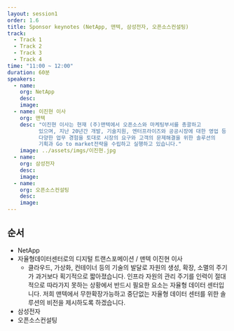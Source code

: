 ```yaml
---
layout: session1
order: 1.6
title: Sponsor keynotes (NetApp, 맨텍, 삼성전자, 오픈소스컨설팅)
track:
  - Track 1
  - Track 2
  - Track 3
  - Track 4
time: "11:00 ~ 12:00"
duration: 60분
speakers:
  - name: 
    org: NetApp
    desc: 
    image: 
  - name: 이진현 이사
    org: 맨텍
    desc: "이진현 이사는 현재 (주)맨텍에서 오픈소스와 마케팅부서를 총괄하고
          있으며, 지난 20년간 개발, 기술지원, 엔터프라이즈와 공공시장에 대한 영업 등
          다양한 업무 경험을 토대로 시장의 요구와 고객의 문제해결을 위한 솔루션의
          기획과 Go to market전략을 수립하고 실행하고 있습니다."
    image: ../assets/imgs/이진현.jpg
  - name: 
    org: 삼성전자
    desc: 
    image: 
  - name: 
    org: 오픈소스컨설팅
    desc: 
    image: 
---
```


## 순서

- NetApp
- 자율형데이터센터로의 디지털 트랜스포메이션 / 맨텍 이진현 이사
  - 클라우드, 가상화, 컨테이너 등의 기술의 발달로 자원의 생성, 확장, 소멸의 주기가 과거보다 획기적으로 짧아졌습니다. 인프라 자원의 관리 주기를 인력이 절대적으로 따라가지 못하는 상황에서 반드시 필요한 요소는 자율형 데이터 센터입니다. 저희 맨텍에서 무한확장가능하고 중단없는 자율형 데이터 센터를 위한 솔루션의 비전을 제시하도록 하겠습니다.
- 삼성전자
- 오픈소스컨설팅

